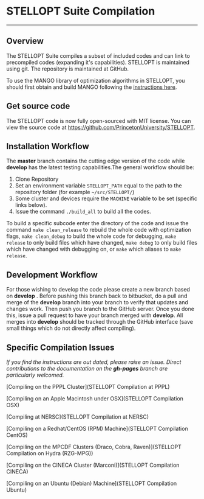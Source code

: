 STELLOPT Suite Compilation
==========================

------------------------------------------------------------------------

Overview
--------

The STELLOPT Suite compiles a subset of included codes and can link to
precompiled codes (expanding it\'s capabilities). STELLOPT is maintained
using git. The repository is maintained at GitHub.

To use the MANGO library of optimization algorithms in STELLOPT,
you should first obtain and build MANGO following the [instructions here](https://hiddensymmetries.github.io/mango/gettingStarted.html).

Get source code
----------

The STELLOPT code is now fully open-sourced with MIT license. You can view the source code at https://github.com/PrincetonUniversity/STELLOPT.

Installation Workflow
---------------------
The **master** branch contains the cutting edge version of the code while
**develop** has the latest testing capabilities.The general workflow
should be:

1.  Clone Repository
2.  Set an environment variable `STELLOPT_PATH` equal to the path to the repository folder (for example `~/src/STELLOPT/`)
3.  Some cluster and devices require the `MACHINE` variable to be set (specific links below).
4.  Issue the command `./build_all` to build all the codes.

To build a specific subcode enter the directory of the code and issue the command `make clean_release` to rebuild the whole code with optimization flags, `make clean_debug` to build the whole code for debugging, `make release` to only build files which have changed, `make debug` to only build files which have changed with debugging on, or `make` which aliases to `make release`.

Development Workflow
--------------------

For those wishing to develop the code please create a new branch based
on **develop** . Before pushing this branch back to bitbucket, do a pull
and merge of the **develop** branch into your branch to verify that updates
and changes work. Then push you branch to the GitHub server. Once you
done this, issue a pull request to have your branch merged with **develop**.
All merges into **develop** should be tracked through the GitHub interface
(save small things which do not directly affect compiling).

Specific Compilation Issues
---------------------------

*If you find the instructions are out dated, please raise an issue. Direct contributions to the documentation on the **gh-pages** branch are particularly welcomed.*

[Compiling on the PPPL Cluster](STELLOPT Compilation at PPPL)

[Compiling on an Apple Macintosh under OSX](STELLOPT Compilation OSX)

[Compiling at NERSC](STELLOPT Compilation at NERSC)

[Compiling on a Redhat/CentOS (RPM) Machine](STELLOPT Compilation CentOS)

[Compiling on the MPCDF Clusters (Draco, Cobra, Raven)](STELLOPT Compilation on Hydra (RZG-MPG))

[Compiling on the CINECA Cluster (Marconi)](STELLOPT Compilation CINECA)

[Compiling on an Ubuntu (Debian) Machine](STELLOPT Compilation Ubuntu)
